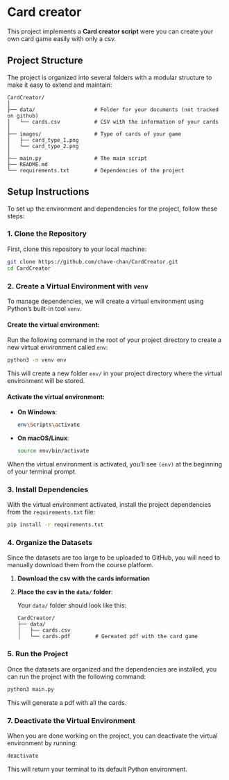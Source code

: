 # Card creator

This project implements a **Card creator script** were you can create your own card game easily with only a csv.

## Project Structure

The project is organized into several folders with a modular structure to make it easy to extend and maintain:

```
CardCreator/
│
├── data/                   # Folder for your documents (not tracked on github)
│   └── cards.csv           # CSV with the information of your cards 
│
├── images/                 # Type of cards of your game
│   ├── card_type_1.png        
│   └── card_type_2.png  
│
├── main.py                 # The main script 
├── README.md               
└── requirements.txt        # Dependencies of the project
```

## Setup Instructions

To set up the environment and dependencies for the project, follow these steps:

### 1. Clone the Repository

First, clone this repository to your local machine:

```bash
git clone https://github.com/chave-chan/CardCreator.git
cd CardCreator
```

### 2. Create a Virtual Environment with `venv`

To manage dependencies, we will create a virtual environment using Python’s built-in tool `venv`.

#### Create the virtual environment:

Run the following command in the root of your project directory to create a new virtual environment called `env`:

```bash
python3 -m venv env
```

This will create a new folder `env/` in your project directory where the virtual environment will be stored.

#### Activate the virtual environment:

- **On Windows**:
  ```bash
  env\Scripts\activate
  ```

- **On macOS/Linux**:
  ```bash
  source env/bin/activate
  ```

When the virtual environment is activated, you’ll see `(env)` at the beginning of your terminal prompt.

### 3. Install Dependencies

With the virtual environment activated, install the project dependencies from the `requirements.txt` file:

```bash
pip install -r requirements.txt
```

### 4. Organize the Datasets

Since the datasets are too large to be uploaded to GitHub, you will need to manually download them from the course platform.

1. **Download the csv with the cards information**

2. **Place the csv in the `data/` folder**:

   Your `data/` folder should look like this:

   ```
   CardCreator/
   ├── data/
   │   ├── cards.csv
   │   └── cards.pdf        # Gereated pdf with the card game
   ```

### 5. Run the Project

Once the datasets are organized and the dependencies are installed, you can run the project with the following command:

```bash
python3 main.py
```

This will generate a pdf with all the cards.


### 7. Deactivate the Virtual Environment

When you are done working on the project, you can deactivate the virtual environment by running:

```bash
deactivate
```

This will return your terminal to its default Python environment.





